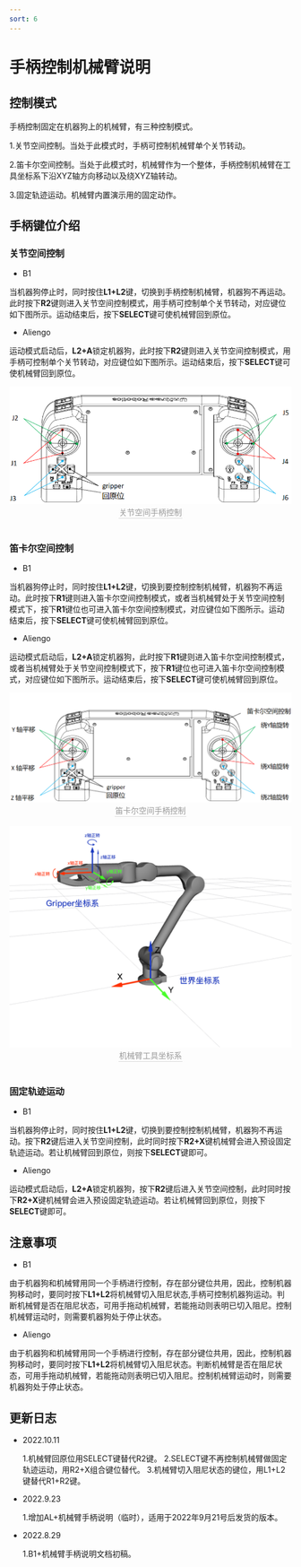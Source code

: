 ```yaml
---
sort: 6
---
```


# 手柄控制机械臂说明

## 控制模式

手柄控制固定在机器狗上的机械臂，有三种控制模式。

1.关节空间控制。当处于此模式时，手柄可控制机械臂单个关节转动。

2.笛卡尔空间控制。当处于此模式时，机械臂作为一个整体，手柄控制机械臂在工具坐标系下沿XYZ轴方向移动以及绕XYZ轴转动。

3.固定轨迹运动。机械臂内置演示用的固定动作。

## 手柄键位介绍

### 关节空间控制

+ B1

当机器狗停止时，同时按住**L1+L2**键，切换到手柄控制机械臂，机器狗不再运动。此时按下**R2**键则进入关节空间控制模式，用手柄可控制单个关节转动，对应键位如下图所示。运动结束后，按下**SELECT**键可使机械臂回到原位。

+ Aliengo

运动模式启动后，**L2+A**锁定机器狗，此时按下**R2**键则进入关节空间控制模式，用手柄可控制单个关节转动，对应键位如下图所示。运动结束后，按下**SELECT**键可使机械臂回到原位。

<center>
<img src="../img/joystick_joint control.png" style="zoom:100%" alt=" 图片不见了。。。 "/>
<br>
<div style="color:orange; border-bottom: 0.1px solid #d9d9d9;
display: inline-block;
color: #999;
padding: 1px;">关节空间手柄控制</div>
</center>
<br>

### 笛卡尔空间控制

+ B1

当机器狗停止时，同时按住**L1+L2**键，切换到要控制控制机械臂，机器狗不再运动。此时按下**R1**键则进入笛卡尔空间控制模式，或者当机械臂处于关节空间控制模式下，按下**R1**键位也可进入笛卡尔空间控制模式，对应键位如下图所示。运动结束后，按下**SELECT**键可使机械臂回到原位。

+ Aliengo

运动模式启动后，**L2+A**锁定机器狗，此时按下**R1**键则进入笛卡尔空间控制模式，或者当机械臂处于关节空间控制模式下，按下**R1**键位也可进入笛卡尔空间控制模式，对应键位如下图所示。运动结束后，按下**SELECT**键可使机械臂回到原位。

<center>
<img src="../img/joystick_cartesian control.png" style="zoom:100%" alt=" 图片不见了。。。 "/>
<br>
<div style="color:orange; border-bottom: 0.1px solid #d9d9d9;
display: inline-block;
color: #999;
padding: 1px;">笛卡尔空间手柄控制</div>
</center>
<br>

<center>
<img src="../img/cartesian_example.png" style="zoom:100%" alt=" 图片不见了。。。 "/>
<br>
<div style="color:orange; border-bottom: 0.1px solid #d9d9d9;
display: inline-block;
color: #999;
padding: 1px;">机械臂工具坐标系</div>
</center>
<br>

### 固定轨迹运动

+ B1

当机器狗停止时，同时按住**L1+L2**键，切换到要控制控制机械臂，机器狗不再运动。按下**R2**键后进入关节空间控制，此时同时按下**R2+X**键机械臂会进入预设固定轨迹运动。若让机械臂回到原位，则按下**SELECT**键即可。

+ Aliengo

运动模式启动后，**L2+A**锁定机器狗，按下**R2**键后进入关节空间控制，此时同时按下**R2+X**键机械臂会进入预设固定轨迹运动。若让机械臂回到原位，则按下**SELECT**键即可。

## 注意事项

+ B1

由于机器狗和机械臂用同一个手柄进行控制，存在部分键位共用，因此，控制机器狗移动时，要同时按下**L1+L2**将机械臂切入阻尼状态,手柄可控制机器狗运动。判断机械臂是否在阻尼状态，可用手拖动机械臂，若能拖动则表明已切入阻尼。控制机械臂运动时，则需要机器狗处于停止状态。

+ Aliengo
  
由于机器狗和机械臂用同一个手柄进行控制，存在部分键位共用，因此，控制机器狗移动时，要同时按下**L1+L2**将机械臂切入阻尼状态。判断机械臂是否在阻尼状态，可用手拖动机械臂，若能拖动则表明已切入阻尼。控制机械臂运动时，则需要机器狗处于停止状态。

## 更新日志

+ 2022.10.11
  
    1.机械臂回原位用SELECT键替代R2键。
    2.SELECT键不再控制机械臂做固定轨迹运动，用R2+X组合键位替代。
    3.机械臂切入阻尼状态的键位，用L1+L2键替代R1+R2键。

+ 2022.9.23
  
    1.增加AL+机械臂手柄说明（临时），适用于2022年9月21号后发货的版本。

+ 2022.8.29

    1.B1+机械臂手柄说明文档初稿。